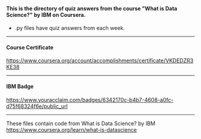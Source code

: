 #### This is the directory of quiz answers from the course "What is Data Science?" by IBM on Coursera. ####



* .py files have quiz answers from each week.

------------------------------------------------------------

#### Course Certificate ####
https://www.coursera.org/account/accomplishments/certificate/VKDEDZR3KE38

------------------------------------------------------------

#### IBM Badge ####
https://www.youracclaim.com/badges/6342170c-b4b7-4608-a0fc-d75f68324f6e/public_url

------------------------------------------------------------

These files contain code from
What is Data Science? by IBM
https://www.coursera.org/learn/what-is-datascience




